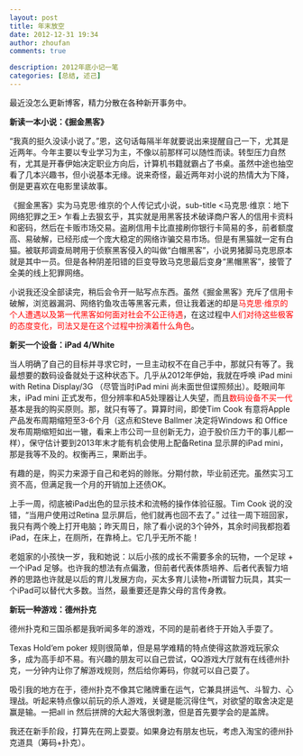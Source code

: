 ```yaml
---
layout: post
title: 年末放空
date: 2012-12-31 19:34
author: zhoufan
comments: true  

description: 2012年底小记一笔
categories: [总结, 述己]
---
```

最近没怎么更新博客，精力分散在各种新开事务中。

<strong>新读一本小说：《掘金黑客》</strong>

“我真的挺久没读小说了。”恩，这句话每隔半年就要说出来提醒自己一下，尤其是近两年。今年主要以专业学习为主，不像以前那样可以随性而读。转型压力自然有，尤其是开春伊始决定职业方向后，计算机书籍就霸占了书桌。虽然中途也抽空看了几本兴趣书，但小说基本无缘。说来奇怪，最近两年对小说的热情大为下降，倒是更喜欢在电影里读故事。

《掘金黑客》实为马克思·维京的个人传记式小说，sub-title &lt;马克思·维京：地下网络犯罪之王&gt; 乍看上去狠玄乎，其实就是用黑客技术破译商户客人的信用卡资料和密码，然后在卡贩市场交易。盗刷信用卡比直接刷你银行卡简易的多，前者额度高、易破解，已经形成一个庞大稳定的网络诈骗交易市场。但是有黑猫就一定有白猫。被联邦调查局聘用于侦察黑客侵入的叫做“白帽黑客”，小说男猪脚马克思原本就是其中一员。但是各种阴差阳错的巨变导致马克思最后变身“黑帽黑客”，接管了全美的线上犯罪网络。

小说我还没全部读完，稍后会令开一贴写点东西。虽然《掘金黑客》充斥了信用卡破解，浏览器漏洞、网络钓鱼攻击等黑客元素，但让我着迷的却是<span style="color: #ff0000;">马克思·维京的个人遭遇以及第一代黑客如何面对社会不公正待遇</span>，在这过程中<span style="color: #ff0000;">人们对待这些极客的态度变化，司法又是在这个过程中扮演着什么角色</span>。

<!--more-->

<strong>新买一个设备：iPad 4/White</strong>

当人明确了自己的目标并寻求它时，一旦主动权不在自己手中，那就只有等了。我最想要的数码设备就处于这种状态下。几乎从2012年伊始，我就在呼唤 iPad mini with Retina Display/3G （尽管当时iPad mini 尚未面世但谍照频出）。眨眼间年末，iPad mini 正式发布，但分辨率和A5处理器让人失望，而且<span style="color: #ff0000;">数码设备不买一代</span>基本是我的购买原则。那，就只有等了。算算时间，即使Tim Cook 有意将Apple产品发布周期缩短至3-6个月（这点和Steve Ballmer 决定将Windows 和 Office 发布周期缩短如出一辙，看来上市公司一旦创新无力，迫于股价压力干的事儿都一样），保守估计要到2013年末才能有机会使用上配备Retina 显示屏的iPad mini，那是我等不及的。权衡再三，果断出手。

有趣的是，购买力来源于自己和老妈的赊账。分期付款，毕业前还完。虽然实习工资不高，但满足我一个月的开销加上还债OK。

上手一周，彻底被iPad出色的显示技术和流畅的操作体验征服。Tim Cook 说的没错，“当用户使用过Retina 显示屏后，他们就再也回不去了。” 过往一周下班回家，我只有两个晚上打开电脑；昨天周日，除了看小说的3个钟外，其余时间我都抱着iPad，在床上，在厕所，在靠椅上。它几乎无所不能！

老姐家的小孩快一岁，我和她说：以后小孩的成长不需要多余的玩物，一个足球 + 一个iPad 足够。也许我的想法有点偏激，但前者代表体质培养、后者代表智力培养的思路也许就是以后的育儿发展方向，买太多育儿读物+所谓智力玩具，其实一个iPad可以替代大多数。当然，最重要还是靠父母的言传身教。

<strong>新玩一种游戏：德州扑克</strong>

德州扑克和三国杀都是我听闻多年的游戏，不同的是前者终于开始入手耍了。

Texas Hold‘em poker 规则很简单，但是易学难精的特点使得这款游戏玩家众多，成为高手却不易。有兴趣的朋友可以自己尝试，QQ游戏大厅就有在线德州扑克，一分钟内让你了解游戏规则，然后给你筹码，你就可以自己耍了。

吸引我的地方在于，德州扑克不像其它赌牌重在运气，它兼具拼运气、斗智力、心理战。听起来特点像以前玩的杀人游戏，关键是能沉得住气，对欲望的取舍决定是赢是输。一把all in 然后拼牌的大起大落很刺激，但是首先要学会的是盖牌。

我还在新手阶段，打算先在网上耍耍。如果身边有朋友也玩，考虑入淘宝的德州扑克道具（筹码+扑克）。
